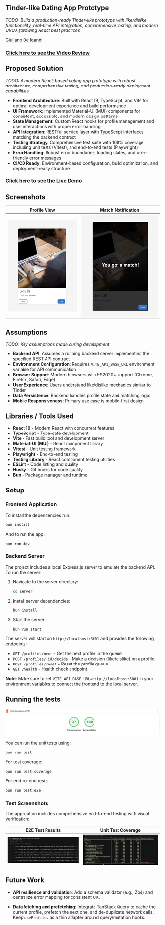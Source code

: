 ## Tinder-like Dating App Prototype

*TODO: Build a production-ready Tinder-like prototype with like/dislike functionality, real-time API integration, comprehensive testing, and modern UI/UX following React best practices*

[Giuliano De Ioanni](mailto:giulianodeioannigcp@gmail.com)

### [Click here to see the Video Review]([LINK_TO_LOOM_VIDEO])

## Proposed Solution

*TODO: A modern React-based dating app prototype with robust architecture, comprehensive testing, and production-ready deployment capabilities*

- **Frontend Architecture**: Built with React 19, TypeScript, and Vite for optimal development experience and build performance
- **UI Framework**: Implemented Material-UI (MUI) components for consistent, accessible, and modern design patterns
- **State Management**: Custom React hooks for profile management and user interactions with proper error handling
- **API Integration**: RESTful service layer with TypeScript interfaces matching the backend contract
- **Testing Strategy**: Comprehensive test suite with 100% coverage including unit tests (Vitest), and end-to-end tests (Playwright)
- **Error Handling**: Robust error boundaries, loading states, and user-friendly error messages
- **CI/CD Ready**: Environment-based configuration, build optimization, and deployment-ready structure

### [Click here to see the Live Demo]([LINK_TO_THE_DEPLOYED_APP])

## Screenshots

| Profile View | Match Notification |
|--------------|-------------------|
| ![Profile Card Interface](screenshots/screen-profile.png) | ![Match Notification Screen](screenshots/screen-match.png) |

## Assumptions

*TODO: Key assumptions made during development*

- **Backend API**: Assumes a running backend server implementing the specified REST API contract
- **Environment Configuration**: Requires `VITE_API_BASE_URL` environment variable for API communication
- **Browser Support**: Modern browsers with ES2020+ support (Chrome, Firefox, Safari, Edge)
- **User Experience**: Users understand like/dislike mechanics similar to Tinder
- **Data Persistence**: Backend handles profile state and matching logic
- **Mobile Responsiveness**: Primary use case is mobile-first design

## Libraries / Tools Used

- **React 19** - Modern React with concurrent features
- **TypeScript** - Type-safe development
- **Vite** - Fast build tool and development server
- **Material-UI (MUI)** - React component library
- **Vitest** - Unit testing framework
- **Playwright** - End-to-end testing
- **Testing Library** - React component testing utilities
- **ESLint** - Code linting and quality
- **Husky** - Git hooks for code quality
- **Bun** - Package manager and runtime

## Setup

### Frontend Application

To install the dependencies run:

```bash
bun install
```

And to run the app:

```bash
bun run dev
```

### Backend Server

The project includes a local Express.js server to emulate the backend API. To run the server:

1. Navigate to the server directory:
   ```bash
   cd server
   ```

2. Install server dependencies:
   ```bash
   bun install
   ```

3. Start the server:
   ```bash
   bun run start
   ```

The server will start on `http://localhost:3001` and provides the following endpoints:
- `GET /profiles/next` - Get the next profile in the queue
- `POST /profiles/:id/decide` - Make a decision (like/dislike) on a profile
- `POST /profiles/reset` - Reset the profile queue
- `GET /health` - Health check endpoint

**Note**: Make sure to set `VITE_API_BASE_URL=http://localhost:3001` in your environment variables to connect the frontend to the local server.

## Running the tests

![Lighthouse Results](screenshots/lighthouse.png)

You can run the unit tests using:

```bash
bun run test
```

For test coverage:

```bash
bun run test:coverage
```

For end-to-end tests:

```bash
bun run test:e2e
```

### Test Screenshots

The application includes comprehensive end-to-end testing with visual verification:

| E2E Test Results | Unit Test Coverage |
|------------------|-------------------|
| ![E2E Test Results](screenshots/e2e.png) | ![Unit Test Coverage](screenshots/unit-coverage.png) |


## Future Work

- **API resilience and validation**: Add a schema validator (e.g., Zod) and centralize error mapping for consistent UX.

- **Data fetching and prefetching**: Integrate TanStack Query to cache the current profile, prefetch the next one, and de-duplicate network calls. Keep `useProfiles` as a thin adapter around query/mutation hooks.

